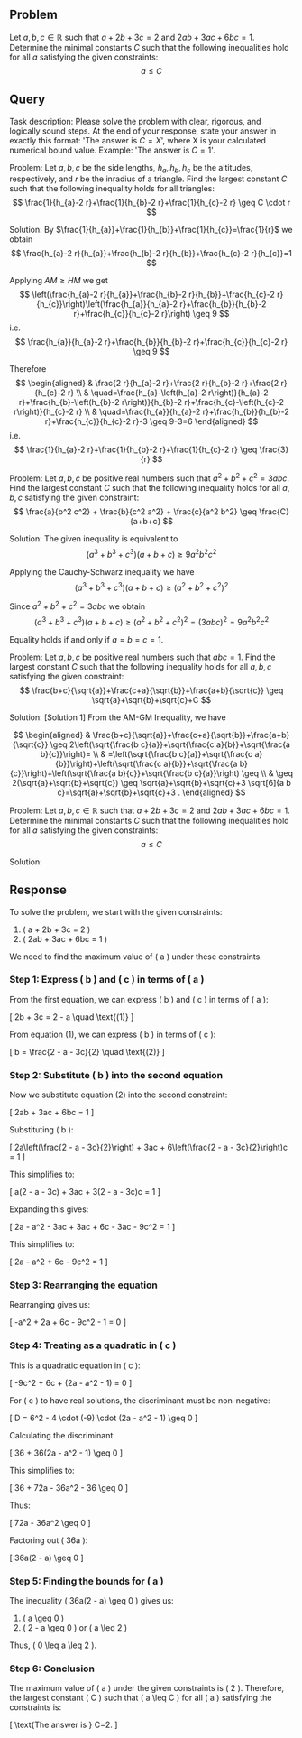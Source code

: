## Problem

Let $a, b, c \in \mathbb{R}$ such that $a + 2b + 3c = 2$ and $2ab + 3ac + 6bc = 1$. Determine the minimal constants $C$ such that the following inequalities hold for all $a$ satisfying the given constraints:
$$
a \leq C
$$

## Query

Task description: Please solve the problem with clear, rigorous, and logically sound steps. At the end of your response, state your answer in exactly this format: 'The answer is $C=X$', where X is your calculated numerical bound value. Example: 'The answer is $C=1$'.



Problem: Let $a, b, c$ be the side lengths, $h_{a}, h_{b}, h_{c}$ be the altitudes, respectively, and $r$ be the inradius of a triangle. Find the largest constant $C$ such that the following inequality holds for all triangles:
$$
\frac{1}{h_{a}-2 r}+\frac{1}{h_{b}-2 r}+\frac{1}{h_{c}-2 r} \geq C \cdot r
$$

Solution: By $\frac{1}{h_{a}}+\frac{1}{h_{b}}+\frac{1}{h_{c}}=\frac{1}{r}$ we obtain
$$
\frac{h_{a}-2 r}{h_{a}}+\frac{h_{b}-2 r}{h_{b}}+\frac{h_{c}-2 r}{h_{c}}=1
$$

Applying $A M \geq H M$ we get
$$
\left(\frac{h_{a}-2 r}{h_{a}}+\frac{h_{b}-2 r}{h_{b}}+\frac{h_{c}-2 r}{h_{c}}\right)\left(\frac{h_{a}}{h_{a}-2 r}+\frac{h_{b}}{h_{b}-2 r}+\frac{h_{c}}{h_{c}-2 r}\right) \geq 9
$$
i.e.
$$
\frac{h_{a}}{h_{a}-2 r}+\frac{h_{b}}{h_{b}-2 r}+\frac{h_{c}}{h_{c}-2 r} \geq 9
$$

Therefore
$$
\begin{aligned}
& \frac{2 r}{h_{a}-2 r}+\frac{2 r}{h_{b}-2 r}+\frac{2 r}{h_{c}-2 r} \\
& \quad=\frac{h_{a}-\left(h_{a}-2 r\right)}{h_{a}-2 r}+\frac{h_{b}-\left(h_{b}-2 r\right)}{h_{b}-2 r}+\frac{h_{c}-\left(h_{c}-2 r\right)}{h_{c}-2 r} \\
& \quad=\frac{h_{a}}{h_{a}-2 r}+\frac{h_{b}}{h_{b}-2 r}+\frac{h_{c}}{h_{c}-2 r}-3 \geq 9-3=6
\end{aligned}
$$
i.e.
$$
\frac{1}{h_{a}-2 r}+\frac{1}{h_{b}-2 r}+\frac{1}{h_{c}-2 r} \geq \frac{3}{r}
$$



Problem: Let $a, b, c$ be positive real numbers such that $a^2 + b^2 + c^2 = 3abc$. Find the largest constant $C$ such that the following inequality holds for all $a, b, c$ satisfying the given constraint:
$$
\frac{a}{b^2 c^2} + \frac{b}{c^2 a^2} + \frac{c}{a^2 b^2} \geq \frac{C}{a+b+c}
$$

Solution: The given inequality is equivalent to
$$
\left(a^{3}+b^{3}+c^{3}\right)(a+b+c) \geq 9 a^{2} b^{2} c^{2}
$$

Applying the Cauchy-Schwarz inequality we have
$$
\left(a^{3}+b^{3}+c^{3}\right)(a+b+c) \geq\left(a^{2}+b^{2}+c^{2}\right)^{2}
$$

Since $a^{2}+b^{2}+c^{2}=3 a b c$ we obtain
$$
\left(a^{3}+b^{3}+c^{3}\right)(a+b+c) \geq\left(a^{2}+b^{2}+c^{2}\right)^{2}=(3 a b c)^{2}=9 a^{2} b^{2} c^{2}
$$

Equality holds if and only if $a=b=c=1$.



Problem: Let $a, b, c$ be positive real numbers such that $a b c = 1$. Find the largest constant $C$ such that the following inequality holds for all $a, b, c$ satisfying the given constraint:
$$
\frac{b+c}{\sqrt{a}}+\frac{c+a}{\sqrt{b}}+\frac{a+b}{\sqrt{c}} \geq \sqrt{a}+\sqrt{b}+\sqrt{c}+C
$$

Solution: [Solution 1]
From the AM-GM Inequality, we have

$$
\begin{aligned}
& \frac{b+c}{\sqrt{a}}+\frac{c+a}{\sqrt{b}}+\frac{a+b}{\sqrt{c}} \geq 2\left(\sqrt{\frac{b c}{a}}+\sqrt{\frac{c a}{b}}+\sqrt{\frac{a b}{c}}\right)= \\
& =\left(\sqrt{\frac{b c}{a}}+\sqrt{\frac{c a}{b}}\right)+\left(\sqrt{\frac{c a}{b}}+\sqrt{\frac{a b}{c}}\right)+\left(\sqrt{\frac{a b}{c}}+\sqrt{\frac{b c}{a}}\right) \geq \\
& \geq 2(\sqrt{a}+\sqrt{b}+\sqrt{c}) \geq \sqrt{a}+\sqrt{b}+\sqrt{c}+3 \sqrt[6]{a b c}=\sqrt{a}+\sqrt{b}+\sqrt{c}+3 .
\end{aligned}
$$

Problem: Let $a, b, c \in \mathbb{R}$ such that $a + 2b + 3c = 2$ and $2ab + 3ac + 6bc = 1$. Determine the minimal constants $C$ such that the following inequalities hold for all $a$ satisfying the given constraints:
$$
a \leq C
$$

Solution:

## Response

To solve the problem, we start with the given constraints:

1. \( a + 2b + 3c = 2 \)
2. \( 2ab + 3ac + 6bc = 1 \)

We need to find the maximum value of \( a \) under these constraints.

### Step 1: Express \( b \) and \( c \) in terms of \( a \)

From the first equation, we can express \( b \) and \( c \) in terms of \( a \):

\[
2b + 3c = 2 - a \quad \text{(1)}
\]

From equation (1), we can express \( b \) in terms of \( c \):

\[
b = \frac{2 - a - 3c}{2} \quad \text{(2)}
\]

### Step 2: Substitute \( b \) into the second equation

Now we substitute equation (2) into the second constraint:

\[
2ab + 3ac + 6bc = 1
\]

Substituting \( b \):

\[
2a\left(\frac{2 - a - 3c}{2}\right) + 3ac + 6\left(\frac{2 - a - 3c}{2}\right)c = 1
\]

This simplifies to:

\[
a(2 - a - 3c) + 3ac + 3(2 - a - 3c)c = 1
\]

Expanding this gives:

\[
2a - a^2 - 3ac + 3ac + 6c - 3ac - 9c^2 = 1
\]

This simplifies to:

\[
2a - a^2 + 6c - 9c^2 = 1
\]

### Step 3: Rearranging the equation

Rearranging gives us:

\[
-a^2 + 2a + 6c - 9c^2 - 1 = 0
\]

### Step 4: Treating as a quadratic in \( c \)

This is a quadratic equation in \( c \):

\[
-9c^2 + 6c + (2a - a^2 - 1) = 0
\]

For \( c \) to have real solutions, the discriminant must be non-negative:

\[
D = 6^2 - 4 \cdot (-9) \cdot (2a - a^2 - 1) \geq 0
\]

Calculating the discriminant:

\[
36 + 36(2a - a^2 - 1) \geq 0
\]

This simplifies to:

\[
36 + 72a - 36a^2 - 36 \geq 0
\]

Thus:

\[
72a - 36a^2 \geq 0
\]

Factoring out \( 36a \):

\[
36a(2 - a) \geq 0
\]

### Step 5: Finding the bounds for \( a \)

The inequality \( 36a(2 - a) \geq 0 \) gives us:

1. \( a \geq 0 \)
2. \( 2 - a \geq 0 \) or \( a \leq 2 \)

Thus, \( 0 \leq a \leq 2 \).

### Step 6: Conclusion

The maximum value of \( a \) under the given constraints is \( 2 \). Therefore, the largest constant \( C \) such that \( a \leq C \) for all \( a \) satisfying the constraints is:

\[
\text{The answer is } C=2.
\]